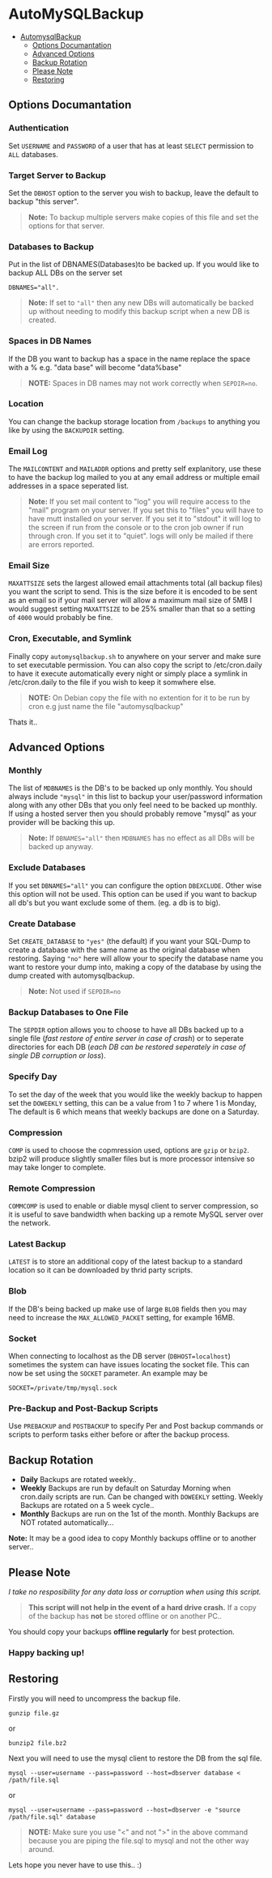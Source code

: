 # AutoMySQLBackup

- [AutomysqlBackup](#automysqlbackup)
  - [Options Documantation](#Options-Documantation)
  - [Advanced Options](#Advanced-Options)
  - [Backup Rotation](#Backup-Rotation)
  - [Please Note](#Please-Note)
  - [Restoring](#Restoring)

## Options Documantation

### Authentication

Set `USERNAME` and `PASSWORD` of a user that has at least `SELECT` permission to `ALL` databases.

### Target Server to Backup

Set the `DBHOST` option to the server you wish to backup, leave the default to backup "this server".

> **Note:** To backup multiple servers make copies of this file and set the options for that server.

### Databases to Backup

Put in the list of DBNAMES(Databases)to be backed up. If you would like to backup ALL DBs on the server set

    DBNAMES="all".

> **Note:** If set to `"all"` then any new DBs will automatically be backed up without needing to modify this backup script when a new DB is created.

### Spaces in DB Names

If the DB you want to backup has a space in the name replace the space with a % e.g. "data base" will become "data%base"

> **NOTE:** Spaces in DB names may not work correctly when `SEPDIR=no`.

### Location

You can change the backup storage location from `/backups` to anything you like by using the `BACKUPDIR` setting.

### Email Log

The `MAILCONTENT` and `MAILADDR` options and pretty self explanitory, use these to have the backup log mailed to you at any email address or multiple email addresses in a space seperated list.

> **Note:** If you set mail content to "log" you will require access to the "mail" program on your server. If you set this to "files" you will have to have mutt installed on your server. If you set it to "stdout" it will log to the screen if run from the console or to the cron job owner if run through cron. If you set it to "quiet". logs will only be mailed if there are errors reported.

### Email Size

`MAXATTSIZE` sets the largest allowed email attachments total (all backup files) you want the script to send. This is the size before it is encoded to be sent as an email so if your mail server will allow a maximum mail size of 5MB I would suggest setting `MAXATTSIZE` to be 25% smaller than that so a setting of `4000` would probably be fine.

### Cron, Executable, and Symlink

Finally copy `automysqlbackup.sh` to anywhere on your server and make sure to set executable permission. You can also copy the script to /etc/cron.daily to have it execute automatically every night or simply place a symlink in /etc/cron.daily to the file if you wish to keep it somwhere else.

> **NOTE:** On Debian copy the file with no extention for it to be run by cron e.g just name the file "automysqlbackup"

Thats it..

## Advanced Options

### Monthly

The list of `MDBNAMES` is the DB's to be backed up only monthly. You should always include `"mysql"` in this list to backup your user/password information along with any other DBs that you only feel need to be backed up monthly. If using a hosted server then you should probably remove "mysql" as your provider will be backing this up.

> **Note:** If `DBNAMES="all"` then `MDBNAMES` has no effect as all DBs will be backed up anyway.

### Exclude Databases

If you set `DBNAMES="all"` you can configure the option `DBEXCLUDE`. Other wise this option will not be used. This option can be used if you want to backup all db's but you want exclude some of them. (eg. a db is to big).

### Create Database

Set `CREATE_DATABASE` to `"yes"` (the default) if you want your SQL-Dump to create a database with the same name as the original database when restoring. Saying `"no"` here will allow your to specify the database name you want to restore your dump into, making a copy of the database by using the dump created with automysqlbackup.

> **Note:** Not used if `SEPDIR=no`

### Backup Databases to One File

The `SEPDIR` option allows you to choose to have all DBs backed up to a single file (*fast restore of entire server in case of crash*) or to seperate directories for each DB (*each DB can be restored seperately in case of single DB corruption or loss*).

### Specify Day

To set the day of the week that you would like the weekly backup to happen set the `DOWEEKLY` setting, this can be a value from 1 to 7 where 1 is Monday, The default is 6 which means that weekly backups are done on a Saturday.

### Compression

`COMP` is used to choose the copmression used, options are `gzip` or `bzip2`. bzip2 will produce slightly smaller files but is more processor intensive so may take longer to complete.

### Remote Compression

`COMMCOMP` is used to enable or diable mysql client to server compression, so it is useful to save bandwidth when backing up a remote MySQL server over the network.

### Latest Backup

`LATEST` is to store an additional copy of the latest backup to a standard location so it can be downloaded by thrid party scripts.

### Blob

If the DB's being backed up make use of large `BLOB` fields then you may need to increase the `MAX_ALLOWED_PACKET` setting, for example 16MB.

### Socket

When connecting to localhost as the DB server (`DBHOST=localhost`) sometimes the system can have issues locating the socket file. This can now be set using the `SOCKET` parameter. An example may be 

    SOCKET=/private/tmp/mysql.sock

### Pre-Backup and Post-Backup Scripts

Use `PREBACKUP` and `POSTBACKUP` to specify Per and Post backup commands or scripts to perform tasks either before or after the backup process.

## Backup Rotation

* **Daily** Backups are rotated weekly..
* **Weekly** Backups are run by default on Saturday Morning when cron.daily scripts are run. Can be changed with `DOWEEKLY` setting. Weekly Backups are rotated on a 5 week cycle..
* **Monthly** Backups are run on the 1st of the month. Monthly Backups are NOT rotated automatically...

**Note:** It may be a good idea to copy Monthly backups offline or to another server..

## Please Note

*I take no resposibility for any data loss or corruption when using this script.*

> **This script will not help in the event of a hard drive crash.** If a  copy of the backup has **not** be stored offline or on another PC..

You should copy your backups **offline regularly** for best protection.

### Happy backing up!

## Restoring

Firstly you will need to uncompress the backup file.

    gunzip file.gz

or

    bunzip2 file.bz2

Next you will need to use the mysql client to restore the DB from the sql file.

    mysql --user=username --pass=password --host=dbserver database < /path/file.sql

or

    mysql --user=username --pass=password --host=dbserver -e "source /path/file.sql" database

> **NOTE:** Make sure you use "<" and not ">" in the above command because you are piping the file.sql to mysql and not the other way around.

Lets hope you never have to use this.. :)